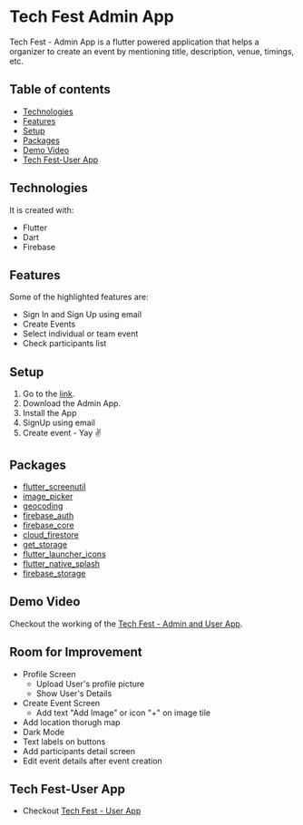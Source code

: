 # Tech Fest Admin App

Tech Fest - Admin App is a flutter powered application that
helps a organizer to create an event by mentioning title,
description, venue, timings, etc. 

## Table of contents
* [Technologies](#technologies)
* [Features](#features)
* [Setup](#setup)
* [Packages](#packages)
* [Demo Video](#demo-video)
* [Tech Fest-User App](#tech-fest-user-app)

## Technologies
It is created with:
* Flutter
* Dart
* Firebase

## Features
Some of the highlighted features are:
* Sign In and Sign Up using email
* Create Events
* Select individual or team event
* Check participants list

## Setup
1. Go to the [link](https://drive.google.com/file/d/1VhZNgg-8A0cxo-O5IGS2Tprc1x_loypJ/view?usp=sharing).
2. Download the Admin App.
3. Install the App
4. SignUp using email
5. Create event - Yay :v:


## Packages
* [flutter_screenutil](https://pub.dev/packages/flutter_screenutil)
* [image_picker](https://pub.dev/packages/image_picker)
* [geocoding](https://pub.dev/packages/geocoding)
* [firebase_auth](https://pub.dev/packages/firebase_auth)
* [firebase_core](https://pub.dev/packages/firebase_core)
* [cloud_firestore](https://pub.dev/packages/cloud_firestore)
* [get_storage](https://pub.dev/packages/get_storage)
* [flutter_launcher_icons](https://pub.dev/packages/flutter_launcher_icons)
* [flutter_native_splash](https://pub.dev/packages/flutter_native_splash)
* [firebase_storage](https://pub.dev/packages/firebase_storage)

## Demo Video
Checkout the working of the [Tech Fest - Admin and User App](https://drive.google.com/file/d/16zO8xYs0eB12pje-uNFU5y9YHrssRWJ6/view?usp=sharing).

## Room for Improvement
* Profile Screen
  - Upload User's profile picture
  - Show User's Details
* Create Event Screen
  - Add text "Add Image" or icon "+" on image tile
* Add location thorugh map
* Dark Mode
* Text labels on buttons
* Add participants detail screen 
* Edit event details after event creation 



## Tech Fest-User App
* Checkout [Tech Fest - User App](https://github.com/Programmer9211/Tech_Fest_Management)
